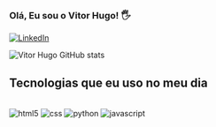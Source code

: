 ### Olá, Eu sou o Vitor Hugo! 🖐️ 

[![LinkedIn](https://img.shields.io/badge/LinkedIn-0077B5?style=for-the-badge&logo=linkedin&logoColor=white
)](https://www.linkedin.com/in/vitor-hugo-m-27a513219/)


![Vitor Hugo GitHub stats](https://github-readme-stats.vercel.app/api?username=CaptainFlooyd&show_icons=true&theme=merko)

## Tecnologias que eu uso no meu dia

<div style="display: inline_block"><br/>
    <img aling="center"alt="html5"src="https://img.shields.io/badge/HTML5-E34F26?style=for-the-badge&logo=html5&logoColor=white
" />
    <img aling="center"alt="css"src="https://img.shields.io/badge/CSS-239120?&style=for-the-badge&logo=css3&logoColor=white"
/>
    <img aling="center"alt="python"src="https://img.shields.io/badge/Python-3776AB?style=for-the-badge&logo=python&logoColor=white
"/>
    <img aling="center"alt="javascript"src="https://img.shields.io/badge/JavaScript-F7DF1E?style=for-the-badge&logo=javascript&logoColor=black
"/>


 
 

</div>



